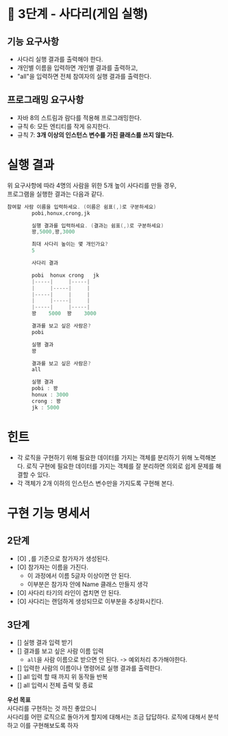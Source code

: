 # 🚀 3단계 - 사다리(게임 실행)
## 기능 요구사항

* 사다리 실행 결과를 출력해야 한다.
* 개인별 이름을 입력하면 개인별 결과를 출력하고,  
* "all"을 입력하면 전체 참여자의 실행 결과를 출력한다. 
  
## 프로그래밍 요구사항
* 자바 8의 스트림과 람다를 적용해 프로그래밍한다.
* 규칙 6: 모든 엔티티를 작게 유지한다.
* 규칙 7: **3개 이상의 인스턴스 변수를 가진 클래스를 쓰지 않는다.**

# 실행 결과
위 요구사항에 따라 4명의 사람을 위한 5개 높이 사다리를 만들 경우,        
프로그램을 실행한 결과는 다음과 같다.    

```java
참여할 사람 이름을 입력하세요. (이름은 쉼표(,)로 구분하세요)
        pobi,honux,crong,jk

        실행 결과를 입력하세요. (결과는 쉼표(,)로 구분하세요)
        꽝,5000,꽝,3000

        최대 사다리 높이는 몇 개인가요?
        5

        사다리 결과

        pobi  honux crong   jk
        |-----|     |-----|
        |     |-----|     |
        |-----|     |     |
        |     |-----|     |
        |-----|     |-----|
        꽝    5000  꽝    3000

        결과를 보고 싶은 사람은?
        pobi

        실행 결과
        꽝

        결과를 보고 싶은 사람은?
        all

        실행 결과
        pobi : 꽝
        honux : 3000
        crong : 꽝
        jk : 5000
```

# 힌트
* 각 로직을 구현하기 위해 필요한 데이터를 가지는 객체를 분리하기 위해 노력해본다. 로직 구현에 필요한 데이터를 가지는 객체를 잘 분리하면 의외로 쉽게 문제를 해결할 수 있다.
* 각 객체가 2개 이하의 인스턴스 변수만을 가지도록 구현해 본다.
   
# 구현 기능 명세서    
## 2단계  
* [O] `,`를 기준으로 참가자가 생성된다.     
* [O] 참가자는 이름을 가진다.      
  * 이 과정에서 이름 5글자 이상이면 안 된다.    
  * 이부분은 참가자 안에 Name 클래스 만들지 생각  
* [O] 사다리 타기의 라인이 겹치면 안 된다.   
* [O] 사다리는 랜덤하게 생성되므로 이부분을 추상화시킨다.  
## 3단계     
* [] 실행 결과 입력 받기   
* [] 결과를 보고 싶은 사람 이름 입력    
  * `all`을 사람 이름으로 받으면 안 된다. -> 예외처리 추가해야한다.
* [] 입력한 사람의 이름이나 명령어로 실행 결과를 출력한다.      
* [] all 입력 할 때 까지 위 동작들 반복      
* [] all 입력시 전체 출력 및 종료    
   
**우선 목표**  
사다리를 구현하는 것 까진 좋았으니  
사다리를 어떤 로직으로 돌아가게 할지에 대해서는 조금 답답하다.
로직에 대해서 분석하고 이를 구현해보도록 하자   
   